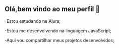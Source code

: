 ## Olá,bem vindo ao meu perfil 💓

-Estou estudando na Alura;

-Estou me desenvolvendo na linguagem JavaScript;

-Aqui vou compartilhar meus projetos desenvolvidos;



<!--
**eduardaborge01/eduardaborge01** is a ✨ _special_ ✨ repository because its `README.md` (this file) appears on your GitHub profile.

Here are some ideas to get you started:

- 🔭 I’m currently working on ...
- 🌱 I’m currently learning ...
- 👯 I’m looking to collaborate on ...
- 🤔 I’m looking for help with ...
- 💬 Ask me about ...
- 📫 How to reach me: ...
- 😄 Pronouns: ...
- ⚡ Fun fact: ...

## Estou estudando na Alura

